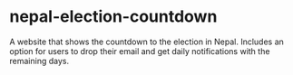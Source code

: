 # nepal-election-countdown
A website that shows the countdown to the election in Nepal. Includes an option for users to drop their email and get daily notifications with the remaining days.
